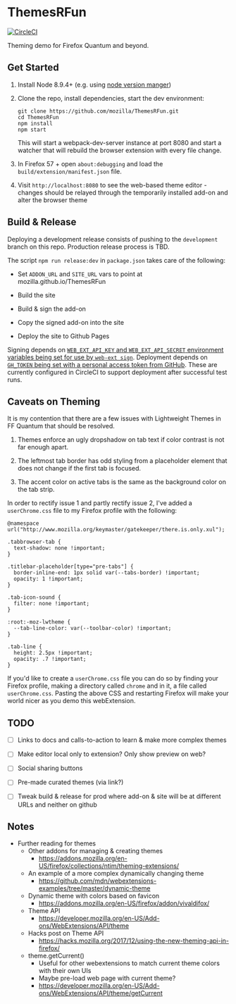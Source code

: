 # ThemesRFun

[![CircleCI](https://circleci.com/gh/mozilla/ThemesRFun.svg?style=svg)](https://circleci.com/gh/mozilla/ThemesRFun)

Theming demo for Firefox Quantum and beyond. 

## Get Started

1. Install Node 8.9.4+ (e.g. using [node version manger][nvm])

1. Clone the repo, install dependencies, start the dev environment:
   
   ```
   git clone https://github.com/mozilla/ThemesRFun.git
   cd ThemesRFun
   npm install
   npm start
   ```

   This will start a webpack-dev-server instance at port 8080 and start a
   watcher that will rebuild the browser extension with every file change.

1. In Firefox 57 + open `about:debugging` and load the
   `build/extension/manifest.json` file.

1. Visit `http://localhost:8080` to see the web-based theme editor - changes
   should be relayed through the temporarily installed add-on and alter the
   browser theme

[nvm]: https://github.com/creationix/nvm

## Build & Release

Deploying a development release consists of pushing to the `development` branch
on this repo. Production release process is TBD.

The script `npm run release:dev` in `package.json` takes care of the following:

* Set `ADDON_URL` and `SITE_URL` vars to point at mozilla.github.io/ThemesRFun

* Build the site

* Build & sign the add-on

* Copy the signed add-on into the site

* Deploy the site to Github Pages

Signing depends on [`WEB_EXT_API_KEY` and `WEB_EXT_API_SECRET` environment
variables being set for use by `web-ext sign`][sign]. Deployment depends on
[`GH_TOKEN` being set with a personal access token from GitHub][ghtoken]. These
are currently configured in CircleCI to support deployment after successful
test runs.

[ghtoken]: https://github.com/settings/tokens
[sign]: https://developer.mozilla.org/en-US/Add-ons/WebExtensions/web-ext_command_reference#web-ext_sign

## Caveats on Theming

It is my contention that there are a few issues with Lightweight Themes in FF
Quantum that should be resolved.

1. Themes enforce an ugly dropshadow on tab text if color contrast is not far
   enough apart.

2. The leftmost tab border has odd styling from a placeholder element that does
   not change if the first tab is focused.

3. The accent color on active tabs is the same as the background color on the
   tab strip.

In order to rectify issue 1 and partly rectify issue 2, I've added a
`userChrome.css` file to my Firefox profile with the following: 

```
@namespace url("http://www.mozilla.org/keymaster/gatekeeper/there.is.only.xul");

.tabbrowser-tab { 
  text-shadow: none !important; 
}

.titlebar-placeholder[type="pre-tabs"] {
  border-inline-end: 1px solid var(--tabs-border) !important;
  opacity: 1 !important;
}

.tab-icon-sound {
  filter: none !important;
}

:root:-moz-lwtheme {
  --tab-line-color: var(--toolbar-color) !important;
}

.tab-line {
  height: 2.5px !important;
  opacity: .7 !important;
}

```

If you'd like to create a `userChrome.css` file you can do so by finding your
Firefox profile, making a directory called `chrome` and in it, a file called
`userChrome.css`. Pasting the above CSS and restarting Firefox will make your
world nicer as you demo this webExtension.

## TODO

- [ ] Links to docs and calls-to-action to learn & make more complex themes

- [ ] Make editor local only to extension? Only show preview on web?

- [ ] Social sharing buttons

- [ ] Pre-made curated themes (via link?)

- [ ] Tweak build & release for prod where add-on & site will be at different
  URLs and neither on github

## Notes

- Further reading for themes
  - Other addons for managing & creating themes
    - https://addons.mozilla.org/en-US/firefox/collections/ntim/theming-extensions/
  - An example of a more complex dynamically changing theme
    - https://github.com/mdn/webextensions-examples/tree/master/dynamic-theme
  - Dynamic theme with colors based on favicon
    - https://addons.mozilla.org/en-US/firefox/addon/vivaldifox/
  - Theme API
    - https://developer.mozilla.org/en-US/Add-ons/WebExtensions/API/theme
  - Hacks post on Theme API
    - https://hacks.mozilla.org/2017/12/using-the-new-theming-api-in-firefox/
  - theme.getCurrent()
    - Useful for other webextensions to match current theme colors with their own UIs
    - Maybe pre-load web page with current theme?
    - https://developer.mozilla.org/en-US/Add-ons/WebExtensions/API/theme/getCurrent
